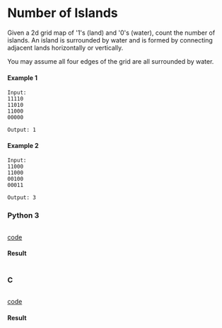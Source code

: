 # Number of Islands
Given a 2d grid map of '1's (land) and '0's (water), count the number of islands. An island is surrounded by water and is formed by connecting adjacent lands horizontally or vertically. 

You may assume all four edges of the grid are all surrounded by water.

#### Example 1
```
Input:
11110
11010
11000
00000

Output: 1
```

#### Example 2
```
Input:
11000
11000
00100
00011

Output: 3
```

### Python 3
```python

```
[code](Python%203/200.py)

#### Result
```

```

### C
```C

```
[code](C/200.c)

#### Result
```

```
